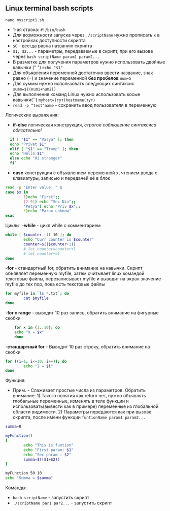 ## Linux terminal bash scripts

`nano myscript1.sh`

- 1-ая строка: `#!/bin/bash`
- Для возможности запуска через `./scriptName` нужно прописать `x` в настройках доступности скрипта
- `$0` - всегда равна названию скрипта
- `$1, $2...` - параметры, передаваемые в скрипт, при его вызове через `bash scriptName param1 param2...`
- В разметке для получения параметров нужно использовать двойные кавычки (" ") `echo "$1"`
- Для объявления переменной достаточно ввести название, знак равно (=) и значение переменной **без пробелов** `num=5`
- Для суммы нужно использовать следующих синтаксис `summ=$((num1+num2))`
- Для выполнения команд Linux нужно использовать косые кавычки(\`\`) `myhost=(тут)hostname(тут)`
- `read -p "test"name` - сохранить ввод пользователя в переменную

Логические выражения:
- **if-else** логическая конструкция, *строгое соблюдение синтаксиса обязательно!*
```bash
  if [ "$1" == "Vasya" ]; then
  echo "Privet $1"
  elif [ "$1" == "Trump" ]; then
  echo "Hello $1"
  else echo "Hi stranger"
  fi`
  ```
- **case** конструкция с объявлением переменной x, чтением ввода с клавиатуры, записью и передачей её в блок
```bash
read -p "Enter value: " x
case $x in
        1)echo "First";;
        [2-9]) echo "Sec-Nin";;
        "Petya") echo "Priv $x";;
        *)echo "Param unknow"
esac
```
Циклы:
-**while** - цикл while с комментарием
```bash
while [ $counter -lt 10 ]; do
        echo "Curr counter is $counter"
        counter=$(($counter+1))
        # let counter=counter+1
        # let counter+=1
done
```
-**for** - стандартный for, обратить внимание на кавычки. Скрипт объявляет переменную myfile, затем считывает linux командой текстовые файлы, перезаписывает myfile и выводит на экран значение myfile до тех пор, пока есть текстовые файлы
```bash
for myfile in `ls *.txt`; do
        cat $myfile
done
```
-**for с range** - выводит 10 раз запись, обратить внимание на фигурные скобки
```bash
    for x in {1..10}; do
    echo "X = $x"
    done
```
-**стандартный for** - Выводит 10 раз строку, обратить внимание на скобки
```bash
for ((i=1; i<=10; i++)); do
        echo "I = $i"
done
```

Функция:
- Прим. - Слаживает простые числа из параметров. Обратить внимание: 1) Такого понятия как return нет, нужно объявлять глобальные переменные, изменять в теле функции и использовать(вывести как в примере) переменные из глобальной области видимости. 2) Параметры передаются как при вызове скрипта, после имени функции `funtionName param1 param2...`

```bash
summa=0

myFunction()
{
        echo "This is funtion"
        echo "First param: $1"
        echo "Sec param : $2"
        summa=$(($1+$2))
}

myFunction 50 10
echo "Summa = $summa"


```

 
Команды:
- `bash scriptName` - запустить скрипт
- `./scriptName par1 par2...` - запустить скрипт